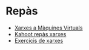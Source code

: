 # Repàs

- [Xarxes a Màquines Virtuals](xarxes_mv.md)
- [Kahoot repàs xarxes](https://play.kahoot.it/v2/lobby?quizId=e49e7a14-89fc-4987-a31a-154ec68964dc)
- [Exercicis de xarxes](xarxes.md)
